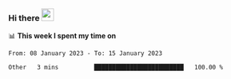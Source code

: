 ### Hi there <a href="https://www.gautamkrishnar.com/"><img src="https://media.giphy.com/media/hvRJCLFzcasrR4ia7z/giphy.gif" width="25px"></a>

📊 **This week I spent my time on**

<!--START_SECTION:waka-->

```text
From: 08 January 2023 - To: 15 January 2023

Other   3 mins          █████████████████████████   100.00 %
```

<!--END_SECTION:waka-->
